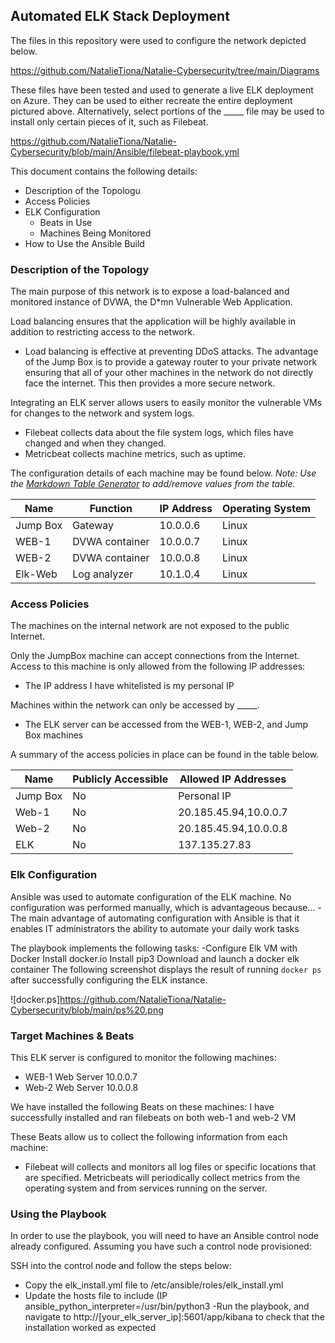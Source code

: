 ## Automated ELK Stack Deployment

The files in this repository were used to configure the network depicted below.

https://github.com/NatalieTiona/Natalie-Cybersecurity/tree/main/Diagrams


These files have been tested and used to generate a live ELK deployment on Azure. They can be used to either recreate the entire deployment pictured above. Alternatively, select portions of the _____ file may be used to install only certain pieces of it, such as Filebeat.

  https://github.com/NatalieTiona/Natalie-Cybersecurity/blob/main/Ansible/filebeat-playbook.yml

This document contains the following details:
- Description of the Topologu
- Access Policies
- ELK Configuration
  - Beats in Use
  - Machines Being Monitored
- How to Use the Ansible Build


### Description of the Topology

The main purpose of this network is to expose a load-balanced and monitored instance of DVWA, the D*mn Vulnerable Web Application.

Load balancing ensures that the application will be highly available in addition to restricting access to the network.
- Load balancing is effective at preventing DDoS attacks. The advantage of the Jump Box is to provide a gateway router to your private network ensuring that all of your other machines in the network do not directly face the internet. This then provides a more secure network.

Integrating an ELK server allows users to easily monitor the vulnerable VMs for changes to the network and system logs.
- Filebeat collects data about the file system logs, which files have changed and when they changed.
- Metricbeat collects machine metrics, such as uptime.

The configuration details of each machine may be found below.
_Note: Use the [Markdown Table Generator](http://www.tablesgenerator.com/markdown_tables) to add/remove values from the table_.

| Name     | Function | IP Address | Operating System |
|----------|----------|------------|------------------|
| Jump Box | Gateway  | 10.0.0.6   |Linux            |
| WEB-1    |DVWA container| 10.0.0.7  |Linux               
| WEB-2    |DVWA container| 10.0.0.8  |Linux                 
| Elk-Web  |Log analyzer  | 10.1.0.4  |Linux             |

### Access Policies

The machines on the internal network are not exposed to the public Internet. 

Only the JumpBox machine can accept connections from the Internet. Access to this machine is only allowed from the following IP addresses:
- The IP address I have whitelisted is my personal IP

Machines within the network can only be accessed by _____.
- The ELK server can be accessed from the WEB-1, WEB-2, and Jump Box machines

A summary of the access policies in place can be found in the table below.

| Name     | Publicly Accessible | Allowed IP Addresses |
|----------|---------------------|----------------------|
| Jump Box |No                  |Personal IP           |
| Web-1    |No                  |20.185.45.94,10.0.0.7|                    
| Web-2    |No                  |20.185.45.94,10.0.0.8|
| ELK      |No                  |137.135.27.83

### Elk Configuration

Ansible was used to automate configuration of the ELK machine. No configuration was performed manually, which is advantageous because...
-The main advantage of automating configuration with Ansible is that it enables IT administrators the ability to automate your daily work tasks  

The playbook implements the following tasks:
-Configure Elk VM with Docker
Install docker.io
Install pip3
Download and launch a docker elk container
The following screenshot displays the result of running `docker ps` after successfully configuring the ELK instance.

![docker.ps]https://github.com/NatalieTiona/Natalie-Cybersecurity/blob/main/ps%20.png

 
### Target Machines & Beats
This ELK server is configured to monitor the following machines:
- WEB-1 Web Server 10.0.0.7
- Web-2 Web Server 10.0.0.8

We have installed the following Beats on these machines: I have successfully installed and ran filebeats on both web-1 and web-2 VM

These Beats allow us to collect the following information from each machine:
-  Filebeat will collects and monitors all log files or specific locations that are specified.
Metricbeats will periodically collect metrics from the operating system and from services running on the server. 
 
### Using the Playbook
In order to use the playbook, you will need to have an Ansible control node already configured. Assuming you have such a control node provisioned: 

SSH into the control node and follow the steps below:
- Copy the elk_install.yml file to /etc/ansible/roles/elk_install.yml
- Update the hosts file to include (IP ansible_python_interpreter=/usr/bin/python3
-Run the playbook, and navigate to http://[your_elk_server_ip]:5601/app/kibana to check that the installation worked as expected
